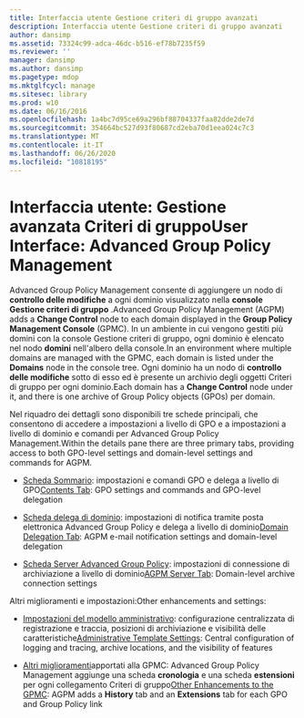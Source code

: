 ```yaml
---
title: Interfaccia utente Gestione criteri di gruppo avanzati
description: Interfaccia utente Gestione criteri di gruppo avanzati
author: dansimp
ms.assetid: 73324c99-adca-46dc-b516-ef78b7235f59
ms.reviewer: ''
manager: dansimp
ms.author: dansimp
ms.pagetype: mdop
ms.mktglfcycl: manage
ms.sitesec: library
ms.prod: w10
ms.date: 06/16/2016
ms.openlocfilehash: 1a4bc7d95ce69a296bf88704337faa82dde2de7d
ms.sourcegitcommit: 354664bc527d93f80687cd2eba70d1eea024c7c3
ms.translationtype: MT
ms.contentlocale: it-IT
ms.lasthandoff: 06/26/2020
ms.locfileid: "10818195"
---
```

# <span data-ttu-id="e1a46-103">Interfaccia utente: Gestione avanzata Criteri di gruppo</span><span class="sxs-lookup"><span data-stu-id="e1a46-103">User Interface: Advanced Group Policy Management</span></span>


<span data-ttu-id="e1a46-104">Advanced Group Policy Management consente di aggiungere un nodo di **controllo delle modifiche** a ogni dominio visualizzato nella **console Gestione criteri di gruppo** .</span><span class="sxs-lookup"><span data-stu-id="e1a46-104">Advanced Group Policy Management (AGPM) adds a **Change Control** node to each domain displayed in the **Group Policy Management Console** (GPMC).</span></span> <span data-ttu-id="e1a46-105">In un ambiente in cui vengono gestiti più domini con la console Gestione criteri di gruppo, ogni dominio è elencato nel nodo **domini** nell'albero della console.</span><span class="sxs-lookup"><span data-stu-id="e1a46-105">In an environment where multiple domains are managed with the GPMC, each domain is listed under the **Domains** node in the console tree.</span></span> <span data-ttu-id="e1a46-106">Ogni dominio ha un nodo di **controllo delle modifiche** sotto di esso ed è presente un archivio degli oggetti Criteri di gruppo per ogni dominio.</span><span class="sxs-lookup"><span data-stu-id="e1a46-106">Each domain has a **Change Control** node under it, and there is one archive of Group Policy objects (GPOs) per domain.</span></span>

<span data-ttu-id="e1a46-107">Nel riquadro dei dettagli sono disponibili tre schede principali, che consentono di accedere a impostazioni a livello di GPO e a impostazioni a livello di dominio e comandi per Advanced Group Policy Management.</span><span class="sxs-lookup"><span data-stu-id="e1a46-107">Within the details pane there are three primary tabs, providing access to both GPO-level settings and domain-level settings and commands for AGPM.</span></span>

-   <span data-ttu-id="e1a46-108">[Scheda Sommario](contents-tab.md): impostazioni e comandi GPO e delega a livello di GPO</span><span class="sxs-lookup"><span data-stu-id="e1a46-108">[Contents Tab](contents-tab.md): GPO settings and commands and GPO-level delegation</span></span>

-   <span data-ttu-id="e1a46-109">[Scheda delega di dominio](domain-delegation-tab.md): impostazioni di notifica tramite posta elettronica Advanced Group Policy e delega a livello di dominio</span><span class="sxs-lookup"><span data-stu-id="e1a46-109">[Domain Delegation Tab](domain-delegation-tab.md): AGPM e-mail notification settings and domain-level delegation</span></span>

-   <span data-ttu-id="e1a46-110">[Scheda Server Advanced Group Policy](agpm-server-tab.md): impostazioni di connessione di archiviazione a livello di dominio</span><span class="sxs-lookup"><span data-stu-id="e1a46-110">[AGPM Server Tab](agpm-server-tab.md): Domain-level archive connection settings</span></span>

<span data-ttu-id="e1a46-111">Altri miglioramenti e impostazioni:</span><span class="sxs-lookup"><span data-stu-id="e1a46-111">Other enhancements and settings:</span></span>

-   <span data-ttu-id="e1a46-112">[Impostazioni del modello amministrativo](administrative-template-settings.md): configurazione centralizzata di registrazione e traccia, posizioni di archiviazione e visibilità delle caratteristiche</span><span class="sxs-lookup"><span data-stu-id="e1a46-112">[Administrative Template Settings](administrative-template-settings.md): Central configuration of logging and tracing, archive locations, and the visibility of features</span></span>

-   <span data-ttu-id="e1a46-113">[Altri miglioramenti](other-enhancements-to-the-gpmc.md)apportati alla GPMC: Advanced Group Policy Management aggiunge una scheda **cronologia** e una scheda **estensioni** per ogni collegamento Criteri di gruppo</span><span class="sxs-lookup"><span data-stu-id="e1a46-113">[Other Enhancements to the GPMC](other-enhancements-to-the-gpmc.md): AGPM adds a **History** tab and an **Extensions** tab for each GPO and Group Policy link</span></span>

 

 





